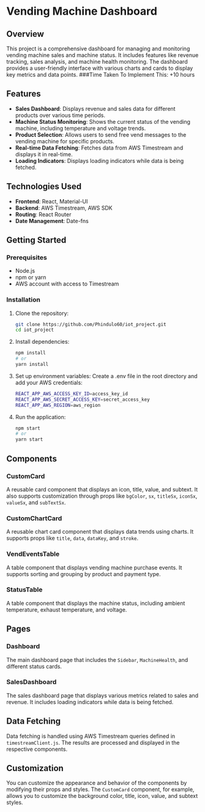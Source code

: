 # Vending Machine Dashboard

## Overview
This project is a comprehensive dashboard for managing and monitoring vending machine sales and machine status. It includes features like revenue tracking, sales analysis, and machine health monitoring. The dashboard provides a user-friendly interface with various charts and cards to display key metrics and data points.
###Time Taken To Implement This:
+10 hours 
## Features
- **Sales Dashboard**: Displays revenue and sales data for different products over various time periods.
- **Machine Status Monitoring**: Shows the current status of the vending machine, including temperature and voltage trends.
- **Product Selection**: Allows users to send free vend messages to the vending machine for specific products.
- **Real-time Data Fetching**: Fetches data from AWS Timestream and displays it in real-time.
- **Loading Indicators**: Displays loading indicators while data is being fetched.

## Technologies Used
- **Frontend**: React, Material-UI
- **Backend**: AWS Timestream, AWS SDK
- **Routing**: React Router
- **Date Management**: Date-fns

## Getting Started

### Prerequisites
- Node.js
- npm or yarn
- AWS account with access to Timestream

### Installation

1. Clone the repository:
   ```bash
   git clone https://github.com/Phindulo60/iot_project.git
   cd iot_project

2. Install dependencies:
   ```bash
   npm install
   # or
   yarn install

3. Set up environment variables:
Create a .env file in the root directory and add your AWS credentials:
    ```bash
    REACT_APP_AWS_ACCESS_KEY_ID=access_key_id
    REACT_APP_AWS_SECRET_ACCESS_KEY=secret_access_key
    REACT_APP_AWS_REGION=aws_region

4. Run the application:
    ```bash
   npm start
   # or
   yarn start


## Components

### CustomCard
A reusable card component that displays an icon, title, value, and subtext. It also supports customization through props like `bgColor`, `sx`, `titleSx`, `iconSx`, `valueSx`, and `subTextSx`.

### CustomChartCard
A reusable chart card component that displays data trends using charts. It supports props like `title`, `data`, `dataKey`, and `stroke`.

### VendEventsTable
A table component that displays vending machine purchase events. It supports sorting and grouping by product and payment type.

### StatusTable
A table component that displays the machine status, including ambient temperature, exhaust temperature, and voltage.

## Pages

### Dashboard
The main dashboard page that includes the `Sidebar`, `MachineHealth`, and different status cards.

### SalesDashboard
The sales dashboard page that displays various metrics related to sales and revenue. It includes loading indicators while data is being fetched.

## Data Fetching
Data fetching is handled using AWS Timestream queries defined in `timestreamClient.js`. The results are processed and displayed in the respective components.

## Customization
You can customize the appearance and behavior of the components by modifying their props and styles. The `CustomCard` component, for example, allows you to customize the background color, title, icon, value, and subtext styles.


